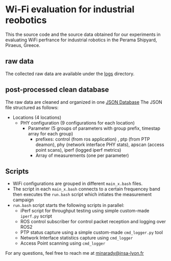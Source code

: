 # Wi-Fi evaluation for industrial reobotics   
This the source code and the source data obtained for our experiments in evaluating WiFi perfrance for industrial robotics in the Perama Shipyard, Piraeus, Greece. 

## raw data
The collected raw data are available under the [logs](logs) directory. 

## post-processed clean database
The raw data are cleaned and organized in one [JSON Database](plots/perama_range_testing.json)
The JSON file structured as follows:

* Locations (4 locations)
    * PHY configuration (9 configurations for each location)
        * Parameter (5 groups of parameters with group prefix, timestap array for each group)
            * prefixes: control (from ros application) , ptp (from PTP deamon), phy (network interface PHY stats), apscan (access point scans), iperf (logged iperf metrics) 
            * Array of measurements (one per parameter) 
        
 
## Scripts

- WiFi configurations are grouped in different `main_x.bash` files.
- The script in each `main_x.bash` connects to a certain frequencey band then executes the `run.bash` script which intiates the measurement campaign
- `run.bash` script starts the following scripts in parallel:
  * iPerf script for throughput testing using simple custom-made `iperf.py` script
  * ROS control subscriber for control packet reception and logging over ROS2
  * PTP status capture using a simple custom-made `cmd_logger.py` tool
  * Network Interface statistics capture using `cmd_logger`
  * Access Point scanning using `cmd_logger`
 
For any questions, feel free to reach me at minarady@insa-lyon.fr 
